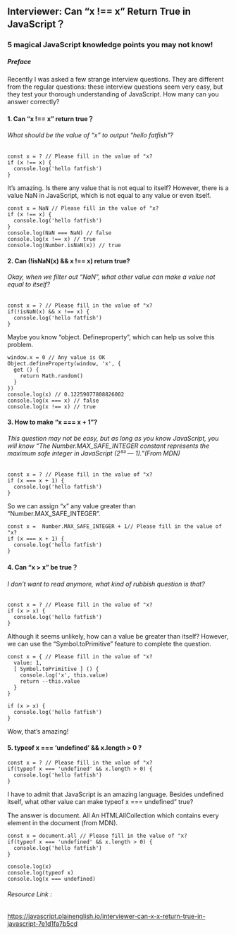 ## Interviewer: Can “x !== x” Return True in JavaScript？
### 5 magical JavaScript knowledge points you may not know!

##### Preface
Recently I was asked a few strange interview questions. They are different from the regular questions: these interview questions seem very easy, but they test your thorough understanding of JavaScript. How many can you answer correctly?

#### 1. Can “x !== x” return true？
###### What should be the value of “x” to output “hello fatfish”?

```js:
const x = ? // Please fill in the value of "x?
if (x !== x) {
  console.log('hello fatfish')
}
```
It’s amazing. Is there any value that is not equal to itself? However, there is a value NaN in JavaScript, which is not equal to any value or even itself.


```js:
const x = NaN // Please fill in the value of "x?
if (x !== x) {
  console.log('hello fatfish')
}
console.log(NaN === NaN) // false
console.log(x !== x) // true
console.log(Number.isNaN(x)) // true
```

#### 2. Can (!isNaN(x) && x !== x) return true?
###### Okay, when we filter out “NaN”, what other value can make a value not equal to itself?

```js:
const x = ? // Please fill in the value of "x?
if(!isNaN(x) && x !== x) {
  console.log('hello fatfish')
}
```

Maybe you know “object. Defineproperty”, which can help us solve this problem.

```js:
window.x = 0 // Any value is OK
Object.defineProperty(window, 'x', {
  get () {
    return Math.random()
  }
})
console.log(x) // 0.12259077808826002
console.log(x === x) // false
console.log(x !== x) // true
```

#### 3. How to make “x === x + 1”?

###### This question may not be easy, but as long as you know JavaScript, you will know “The Number.MAX_SAFE_INTEGER constant represents the maximum safe integer in JavaScript (2⁵³ — 1).”(From MDN)

```js:
const x = ? // Please fill in the value of "x?
if (x === x + 1) {
  console.log('hello fatfish')
}
```
So we can assign “x” any value greater than “Number.MAX_SAFE_INTEGER”.
```js:
const x =  Number.MAX_SAFE_INTEGER + 1// Please fill in the value of "x?
if (x === x + 1) {
  console.log('hello fatfish')
}
```
#### 4. Can “x > x” be true？
###### I don’t want to read anymore, what kind of rubbish question is that?

```js:
const x = ? // Please fill in the value of "x?
if (x > x) {
  console.log('hello fatfish')
}
```
Although it seems unlikely, how can a value be greater than itself? However, we can use the “Symbol.toPrimitive” feature to complete the question.

```js:
const x = { // Please fill in the value of "x?
  value: 1,
  [ Symbol.toPrimitive ] () {
    console.log('x', this.value)
    return --this.value
  }
}

if (x > x) {
  console.log('hello fatfish')
}
```
Wow, that’s amazing!

#### 5. typeof x === ‘undefined’ && x.length > 0 ?
```js:
const x = ? // Please fill in the value of "x?
if(typeof x === 'undefined' && x.length > 0) {
  console.log('hello fatfish')
}
```
I have to admit that JavaScript is an amazing language. Besides undefined itself, what other value can make typeof x === undefined” true?

The answer is document. All An HTMLAllCollection which contains every element in the document (from MDN).
```js:
const x = document.all // Please fill in the value of "x?
if(typeof x === 'undefined' && x.length > 0) {
  console.log('hello fatfish')
}

console.log(x)
console.log(typeof x)
console.log(x === undefined)
```

###### Resource Link :
https://javascript.plainenglish.io/interviewer-can-x-x-return-true-in-javascript-7e1d1fa7b5cd

